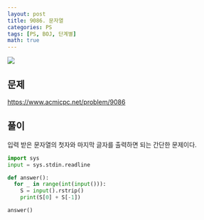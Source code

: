 ```yaml
---
layout: post
title: 9086. 문자열
categories: PS
tags: [PS, BOJ, 단계별]
math: true
---
```


<img src="https://onlinejudgeimages.s3-ap-northeast-1.amazonaws.com/images/boj-og.png" />

## 문제

https://www.acmicpc.net/problem/9086

## 풀이

입력 받은 문자열의 첫자와 마지막 글자를 출력하면 되는 간단한 문제이다.

```python
import sys
input = sys.stdin.readline

def answer():
  for _ in range(int(input())):
    S = input().rstrip()
    print(S[0] + S[-1])

answer()

```
